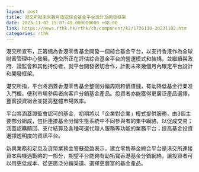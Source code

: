 ```yaml
---
layout: post
title: 港交所擬未來數月確定綜合基金平台設計及開發框架
date: 2023-11-02 15:07:49.000000000 +08:00
link: https://news.rthk.hk/rthk/ch/component/k2/1726130-20231102.htm
categories: rthk
---
```


港交所宣布，正籌備為香港零售基金開發一個綜合基金平台，以支持香港作為全球財富管理中心發展。港交所正在評估綜合基金平台的營運模式和結構，並繼續與政府、證監會和其他持份者，就平台開發密切合作，計劃未來幾個月內確定平台設計和開發框架。

港交所指，平台將涵蓋香港零售基金整個分銷周期和價值鏈，有助降低基金行業准入門檻，便利市場參與者向客戶分銷基金產品。投資者亦能獲得更廣泛產品選擇，豐富投資組合並提高整體市場效率。

平台將涵蓋證監會認可的基金，初期將以「企業對企業」模式提供服務，由3個主要部分組成，包括連接基金分銷生態系統中不同參與者的集中網絡，以促成交易；涵蓋認購贖回、支付結算及各種可選代理人服務等功能的業務平台；提高基金投資選擇透明度的資訊平台。

新興業務和定息及貨幣業務主管蘇盈盈表示，建立零售基金綜合平台是港交所連接資本與機遇戰略的一部分，期望平台能夠有助拓寬香港基金分銷網絡，讓投資者可以用更低成本、從更廣泛分銷渠道、選擇更豐富的基金產品。
